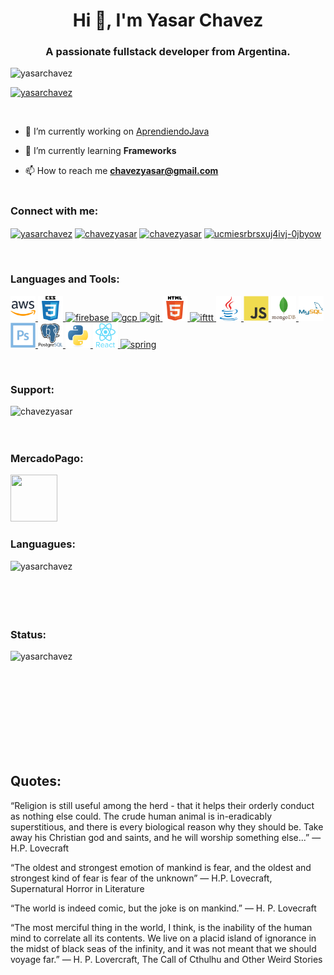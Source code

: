 <h1 align="center">Hi 👋, I'm Yasar Chavez</h1>
<h3 align="center">A passionate fullstack developer from Argentina.</h3>

<p align="left"> <img src="https://komarev.com/ghpvc/?username=yasarchavez&label=Profile%20views&color=0e75b6&style=flat" alt="yasarchavez" /> </p>

<p align="left"> <a href="https://github.com/ryo-ma/github-profile-trophy"><img src="https://github-profile-trophy.vercel.app/?username=yasarchavez" alt="yasarchavez" /></a> </p><br>

- 🔭 I’m currently working on [AprendiendoJava](https://github.com/YasarChavez/AprendiendoJava)

- 🌱 I’m currently learning **Frameworks**

- 📫 How to reach me **chavezyasar@gmail.com**<br><br>

<h3 align="left">Connect with me:</h3>
<p align="left">
<a href="https://twitter.com/yasarchavez" target="blank"><img align="center" src="https://raw.githubusercontent.com/rahuldkjain/github-profile-readme-generator/master/src/images/icons/Social/twitter.svg" alt="yasarchavez" height="30" width="40" /></a>
<a href="https://linkedin.com/in/yasarchavez" target="blank"><img align="center" src="https://raw.githubusercontent.com/rahuldkjain/github-profile-readme-generator/master/src/images/icons/Social/linked-in-alt.svg" alt="chavezyasar" height="30" width="40" /></a>
<a href="https://instagram.com/chavezyasar" target="blank"><img align="center" src="https://raw.githubusercontent.com/rahuldkjain/github-profile-readme-generator/master/src/images/icons/Social/instagram.svg" alt="chavezyasar" height="30" width="40" /></a>
<a href="https://www.youtube.com/channel/UCMIESrBrsxuJ4IVj-0Jbyow" target="blank"><img align="center" src="https://raw.githubusercontent.com/rahuldkjain/github-profile-readme-generator/master/src/images/icons/Social/youtube.svg" alt="ucmiesrbrsxuj4ivj-0jbyow" height="30" width="40" /></a>
</p><br>

<h3 align="left">Languages and Tools:</h3>
<p align="left"> <a href="https://aws.amazon.com" target="_blank" rel="noreferrer"> <img src="https://raw.githubusercontent.com/devicons/devicon/master/icons/amazonwebservices/amazonwebservices-original-wordmark.svg" alt="aws" width="40" height="40"/> </a> <a href="https://www.w3schools.com/css/" target="_blank" rel="noreferrer"> <img src="https://raw.githubusercontent.com/devicons/devicon/master/icons/css3/css3-original-wordmark.svg" alt="css3" width="40" height="40"/> </a> <a href="https://firebase.google.com/" target="_blank" rel="noreferrer"> <img src="https://www.vectorlogo.zone/logos/firebase/firebase-icon.svg" alt="firebase" width="40" height="40"/> </a> <a href="https://cloud.google.com" target="_blank" rel="noreferrer"> <img src="https://www.vectorlogo.zone/logos/google_cloud/google_cloud-icon.svg" alt="gcp" width="40" height="40"/> </a> <a href="https://git-scm.com/" target="_blank" rel="noreferrer"> <img src="https://www.vectorlogo.zone/logos/git-scm/git-scm-icon.svg" alt="git" width="40" height="40"/> </a> <a href="https://www.w3.org/html/" target="_blank" rel="noreferrer"> <img src="https://raw.githubusercontent.com/devicons/devicon/master/icons/html5/html5-original-wordmark.svg" alt="html5" width="40" height="40"/> </a> <a href="https://ifttt.com/" target="_blank" rel="noreferrer"> <img src="https://www.vectorlogo.zone/logos/ifttt/ifttt-ar21.svg" alt="ifttt" width="40" height="40"/> </a> <a href="https://www.java.com" target="_blank" rel="noreferrer"> <img src="https://raw.githubusercontent.com/devicons/devicon/master/icons/java/java-original.svg" alt="java" width="40" height="40"/> </a> <a href="https://developer.mozilla.org/en-US/docs/Web/JavaScript" target="_blank" rel="noreferrer"> <img src="https://raw.githubusercontent.com/devicons/devicon/master/icons/javascript/javascript-original.svg" alt="javascript" width="40" height="40"/> </a> <a href="https://www.mongodb.com/" target="_blank" rel="noreferrer"> <img src="https://raw.githubusercontent.com/devicons/devicon/master/icons/mongodb/mongodb-original-wordmark.svg" alt="mongodb" width="40" height="40"/> </a> <a href="https://www.mysql.com/" target="_blank" rel="noreferrer"> <img src="https://raw.githubusercontent.com/devicons/devicon/master/icons/mysql/mysql-original-wordmark.svg" alt="mysql" width="40" height="40"/> </a> <a href="https://www.photoshop.com/en" target="_blank" rel="noreferrer"> <img src="https://raw.githubusercontent.com/devicons/devicon/master/icons/photoshop/photoshop-line.svg" alt="photoshop" width="40" height="40"/> </a> <a href="https://www.postgresql.org" target="_blank" rel="noreferrer"> <img src="https://raw.githubusercontent.com/devicons/devicon/master/icons/postgresql/postgresql-original-wordmark.svg" alt="postgresql" width="40" height="40"/> </a> <a href="https://www.python.org" target="_blank" rel="noreferrer"> <img src="https://raw.githubusercontent.com/devicons/devicon/master/icons/python/python-original.svg" alt="python" width="40" height="40"/> </a> <a href="https://reactjs.org/" target="_blank" rel="noreferrer"> <img src="https://raw.githubusercontent.com/devicons/devicon/master/icons/react/react-original-wordmark.svg" alt="react" width="40" height="40"/> </a> <a href="https://spring.io/" target="_blank" rel="noreferrer"> <img src="https://www.vectorlogo.zone/logos/springio/springio-icon.svg" alt="spring" width="40" height="40"/> </a> </p><br>

<h3 align="left">Support:</h3>
<p><a href="https://www.buymeacoffee.com/chavezyasar"> 
<img align="left" src="https://cdn.buymeacoffee.com/buttons/v2/default-yellow.png" height="50" width="210" alt="chavezyasar" /></a></p>
<br>
<br>
<br>
<h3 align="left">MercadoPago:</h3>
<p><a href="https://mpago.la/1a2wPQP" title="MercadoPago">
<img align="left "src="https://http2.mlstatic.com/D_NQ_NP_708422-MLA69656617235_052023-F.jpg" width="75" height="75" />
</a></p>

<h3 align="left">Languagues:</h3>
<p><img align="left" src="https://github-readme-stats.vercel.app/api/top-langs?username=yasarchavez&show_icons=true&locale=en&layout=compact" alt="yasarchavez" /></p><br><br><br><br><br>

<h3 align="left">Status:</h3>
<p>&nbsp;<img align="left" src="https://github-readme-stats.vercel.app/api?username=yasarchavez&show_icons=true&locale=en" alt="yasarchavez" /></p>
<br><br><br><br><br><br><br><br>

<h2 align="left">Quotes:</h3>
<p>“Religion is still useful among the herd - that it helps their orderly conduct as nothing else could. The crude human animal is in-eradicably superstitious, and there is every biological reason why they should be.
Take away his Christian god and saints, and he will worship something else...”
― H.P. Lovecraft </p>
<p>“The oldest and strongest emotion of mankind is fear, and the oldest and strongest kind of fear is fear of the unknown”
― H.P. Lovecraft, Supernatural Horror in Literature </p>
<p>“The world is indeed comic, but the joke is on mankind.”
― H. P. Lovecraft </p>
<p>“The most merciful thing in the world, I think, is the inability of the human mind to correlate all its contents. We live on a placid island of ignorance in the midst of black seas of the infinity, and it was not meant that we should voyage far.”
― H. P. Lovercraft, The Call of Cthulhu and Other Weird Stories </p>

